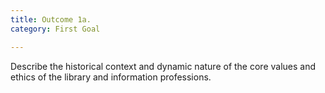 ```yaml
---
title: Outcome 1a.
category: First Goal

---
```

Describe the historical context and dynamic nature of the core values and ethics of the library and information professions.
